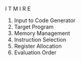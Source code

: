 I T M I R E

1. Input to Code Generator
2. Target Program
3. Memory Management
4. Instruction Selection
5. Register Allocation
6. Evaluation Order